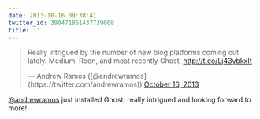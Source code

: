 ```yaml
---
date: 2013-10-16 09:38:41
twitter_id: 390471861437739008
title: ''
---
```


<blockquote class="twitter-tweet"><p lang="en" dir="ltr">Really intrigued by the number of new blog platforms coming out lately. Medium, Roon, and most recently Ghost, <a href="http://t.co/Lj43ybkxIt">http://t.co/Lj43ybkxIt</a></p>&mdash; Andrew Ramos ([@andrewramos](https://twitter.com/andrewramos)) <a href="https://twitter.com/andrewramos/status/390461065911607296?ref_src=twsrc%5Etfw">October 16, 2013</a></blockquote>
<script async src="https://platform.twitter.com/widgets.js" charset="utf-8"></script>

[@andrewramos](https://twitter.com/andrewramos) just installed Ghost; really intrigued and looking forward to more!
